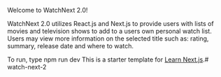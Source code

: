 Welcome to WatchNext 2.0!

WatchNext 2.0 utilizes React.js and Next.js to provide users with lists of movies and television shows to add to a users own personal watch list. Users may view more information on the selected title such as: rating, summary, release date and where to watch.

To run, type npm run dev
This is a starter template for [Learn Next.js](https://nextjs.org/learn).# watch-next-2
